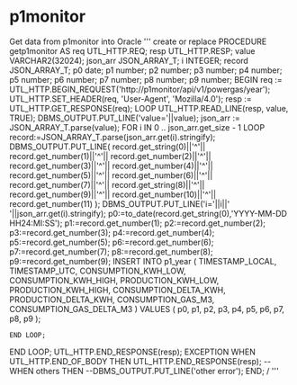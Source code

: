 # p1monitor
Get data from p1monitor into Oracle
'''
create or replace PROCEDURE getp1monitor AS
  req   UTL_HTTP.REQ;
  resp  UTL_HTTP.RESP;
  value VARCHAR2(32024);
  json_arr JSON_ARRAY_T;
  i INTEGER;
  record JSON_ARRAY_T;
  p0 date;
  p1 number;
  p2 number;
  p3 number;
  p4 number;
  p5 number;
  p6 number;
  p7 number;
  p8 number;
  p9 number;
BEGIN
  req := UTL_HTTP.BEGIN_REQUEST('http://p1monitor/api/v1/powergas/year');
  UTL_HTTP.SET_HEADER(req, 'User-Agent', 'Mozilla/4.0');
  resp := UTL_HTTP.GET_RESPONSE(req);
  LOOP
    UTL_HTTP.READ_LINE(resp, value, TRUE);
    DBMS_OUTPUT.PUT_LINE('value='||value);
    json_arr := JSON_ARRAY_T.parse(value);
    FOR i IN 0 .. json_arr.get_size - 1 LOOP
      record:=JSON_ARRAY_T.parse(json_arr.get(i).stringify);
      DBMS_OUTPUT.PUT_LINE( record.get_string(0)||'^'|| record.get_number(1)||'^'|| record.get_number(2)||'^'|| record.get_number(3)||'^'|| record.get_number(4)||'^'|| record.get_number(5)||'^'|| record.get_number(6)||'^'|| record.get_number(7)||'^'|| record.get_string(8)||'^'|| record.get_number(9)||'^'|| record.get_number(10)||'^'|| record.get_number(11) ); 
      DBMS_OUTPUT.PUT_LINE('i='||i||' '||json_arr.get(i).stringify);
      p0:=to_date(record.get_string(0),'YYYY-MM-DD HH24:MI:SS');
      p1:=record.get_number(1);
      p2:=record.get_number(2);
      p3:=record.get_number(3);
      p4:=record.get_number(4);
      p5:=record.get_number(5);
      p6:=record.get_number(6);
      p7:=record.get_number(7);
      p8:=record.get_number(8);
      p9:=record.get_number(9);
      INSERT INTO p1_year (
        TIMESTAMP_LOCAL,
        TIMESTAMP_UTC,
        CONSUMPTION_KWH_LOW,
        CONSUMPTION_KWH_HIGH,
        PRODUCTION_KWH_LOW,
        PRODUCTION_KWH_HIGH,
        CONSUMPTION_DELTA_KWH,
        PRODUCTION_DELTA_KWH,
        CONSUMPTION_GAS_M3,
        CONSUMPTION_GAS_DELTA_M3
      ) VALUES (
      p0,
      p1,
      p2,
      p3,
      p4,
      p5,
      p6,
      p7,
      p8,
      p9
      );
      
    END LOOP;

  END LOOP;
  UTL_HTTP.END_RESPONSE(resp);
EXCEPTION
  WHEN UTL_HTTP.END_OF_BODY THEN
    UTL_HTTP.END_RESPONSE(resp);
  --WHEN others THEN
    --DBMS_OUTPUT.PUT_LINE('other error');
END;
/
'''
